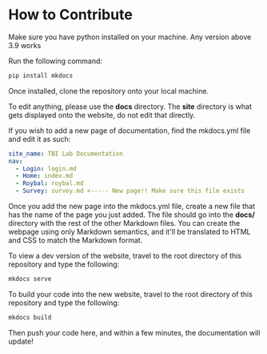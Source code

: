 # How to Contribute

Make sure you have python installed on your machine. Any version above 3.9 works

Run the following command:
```bash
pip install mkdocs
```
Once installed, clone the repository onto your local machine. 

To edit anything, please use the **docs** directory. The **site** directory is what gets displayed onto the website, do not edit that directly.

If you wish to add a new page of documentation, find the mkdocs.yml file and edit it as such:

```yaml
site_name: TBI Lab Documentation
nav:
  - Login: login.md
  - Home: index.md
  - Roybal: roybal.md
  - Survey: survey.md <----- New page!! Make sure this file exists

```

Once you add the new page into the mkdocs.yml file, create a new file that has the name of the page you just added. The file should go into the **docs/** directory with the rest of the other Markdown files. You can create the webpage using only Markdown semantics, and it'll be translated to HTML and CSS to match the Markdown format. 

To view a dev version of the website, travel to the root directory of this repository and type the following:

```bash
mkdocs serve
```

To build your code into the new website, travel to the root directory of this repository and type the following:

```bash
mkdocs build
```

Then push your code here, and within a few minutes, the documentation will update!
